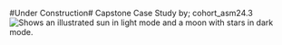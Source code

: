 #Under Construction# Capstone Case Study by; cohort_asm24.3
<picture>
  <source media="(prefers-color-scheme: dark)" srcset="https://www.credly.com/badges/8cc20da3-e8a1-4629-8287-4470c072518f/public_url">
  <source media="(prefers-color-scheme: light)" srcset="https://user-images.githubusercontent.com/25423296/163456779-a8556205-d0a5-45e2-ac17-42d089e3c3f8.png">
  <img alt="Shows an illustrated sun in light mode and a moon with stars in dark mode." src="https://user-images.githubusercontent.com/25423296/163456779-a8556205-d0a5-45e2-ac17-42d089e3c3f8.png">
</picture>
